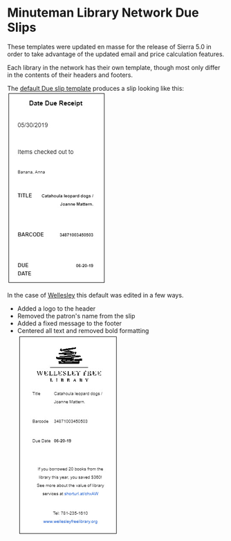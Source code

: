 # Minuteman Library Network Due Slips

These templates were updated en masse for the release of Sierra 5.0 in order to take advantage of the updated email and price calculation features.

Each library in the network has their own template, though most only differ in the contents of their headers and footers.

The [default Due slip template](https://github.com/Minuteman-Library-Network/SIerra-Print-Templates/blob/work/Due%20Slips/Date_Due_Slip_50_default.jrxml) produces a slip looking like this:
![default.png](https://github.com/Minuteman-Library-Network/SIerra-Print-Templates/blob/work/Due%20Slips/img/default.png)

In the case of [Wellesley](https://github.com/Minuteman-Library-Network/SIerra-Print-Templates/blob/work/Due%20Slips/Wellesley/Date_Due_Slip_40_Column_wel_image.jrxml) this default was edited in a few ways.

* Added a logo to the header
* Removed the patron's name from the slip
* Added a fixed message to the footer
* Centered all text and removed bold formatting
![wellesley.png](https://github.com/Minuteman-Library-Network/SIerra-Print-Templates/blob/work/Due%20Slips/img/wellesley.png)


